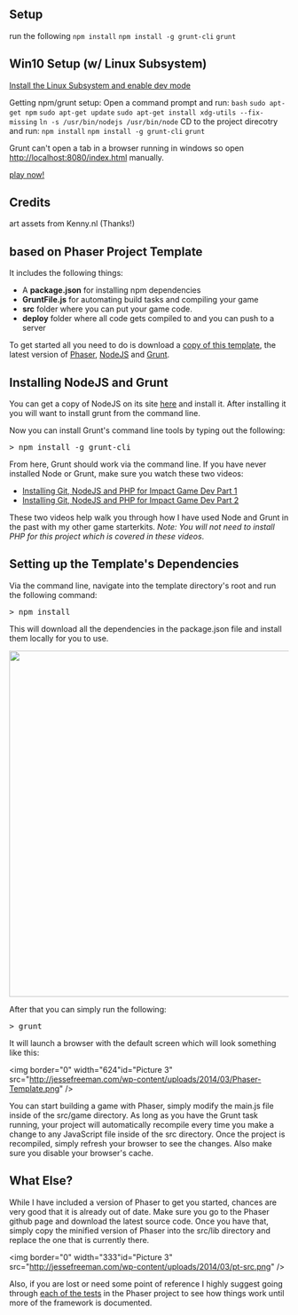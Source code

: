 ## Setup
run the following
`npm install`
`npm install -g grunt-cli`
`grunt`

## Win10 Setup (w/ Linux Subsystem)
[Install the Linux Subsystem and enable dev mode](https://msdn.microsoft.com/en-us/commandline/wsl/install_guide)

Getting npm/grunt setup:
Open a command prompt and run: 
`bash`
`sudo apt-get npm`
`sudo apt-get update`
`sudo apt-get install xdg-utils --fix-missing`
`ln -s /usr/bin/nodejs /usr/bin/node`
CD to the project direcotry and run:
`npm install`
`npm install -g grunt-cli`
`grunt`

Grunt can't open a tab in a browser running in windows so open [http://localhost:8080/index.html](http://localhost:8080/index.html) manually.


[play now!](http://ldjam38.bitballoon.com/)

## Credits
art assets from Kenny.nl (Thanks!)



## based on Phaser Project Template

It includes the following things:

*   A **package.json** for installing npm dependencies
*   **GruntFile.js** for automating build tasks and compiling your game
*   **src** folder where you can put your game code.
*   **deploy** folder where all code gets compiled to and you can push to a server

To get started all you need to do is download a <a target="_blank" href="https://github.com/gamecook/phaser-template-project">copy of this template</a>, the latest version of <a target="_blank" href="https://github.com/photonstorm/phaser">Phaser</a>, [NodeJS](http://nodejs.org) and [Grunt](http://gruntjs.com/).

## Installing NodeJS and Grunt

You can get a copy of NodeJS on its site <a target="_blank" href="http://nodejs.org/">here</a> and install it. After installing it you will want to install grunt from the command line.

Now you can install Grunt's command line tools by typing out the following:

<pre lang="javascript">> npm install -g grunt-cli</pre>

From here, Grunt should work via the command line. If you have never installed Node or Grunt, make sure you watch these two videos:

* [Installing Git, NodeJS and PHP for Impact Game Dev Part 1](http://vimeo.com/78634968)
* [Installing Git, NodeJS and PHP for Impact Game Dev Part 2](http://vimeo.com/78637475)

These two videos help walk you through how I have used Node and Grunt in the past with my other game starterkits. *Note: You will not need to install PHP for this project which is covered in these videos*.


## Setting up the Template's Dependencies

Via the command line, navigate into the template directory's root and run the following command:

<pre lang="javascript">> npm install</pre>

This will download all the dependencies in the package.json file and install them locally for you to use.

<img border="0" width="624" id="Picture 1" src="http://jessefreeman.com/wp-content/uploads/2014/03/pt-install.png" />

After that you can simply run the following:

<pre lang="javascript">> grunt</pre>

It will launch a browser with the default screen which will look something like this:

<img border="0" width="624"id="Picture 3" src="http://jessefreeman.com/wp-content/uploads/2014/03/Phaser-Template.png" />

You can start building a game with Phaser, simply modify the main.js file inside of the src/game directory. As long as you have the Grunt task running, your project will automatically recompile every time you make a change to any JavaScript file inside of the src directory. Once the project is recompiled, simply refresh your browser to see the changes. Also make sure you disable your browser's cache.

## What Else?

While I have included a version of Phaser to get you started, chances are very good that it is already out of date. Make sure you go to the Phaser github page and download the latest source code. Once you have that, simply copy the minified version of Phaser into the src/lib directory and replace the one that is currently there.

<img border="0" width="333"id="Picture 3" src="http://jessefreeman.com/wp-content/uploads/2014/03/pt-src.png" />

Also, if you are lost or need some point of reference I highly suggest going through <a target="_blank" href="http://gametest.mobi/phaser/">each of the tests</a> in the Phaser project to see how things work until more of the framework is documented.
